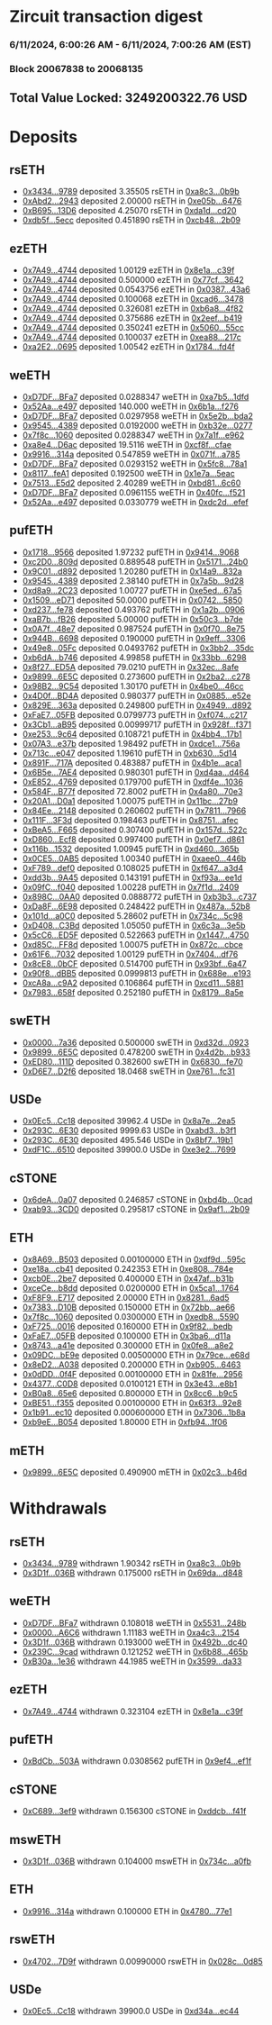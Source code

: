 # Zircuit transaction digest
### 6/11/2024, 6:00:26 AM - 6/11/2024, 7:00:26 AM (EST)
### Block 20067838 to 20068135

## Total Value Locked: 3249200322.76 USD

# Deposits
## rsETH
- [0x3434...9789](https://etherscan.io/address/0x34349c5569e7B846c3558961552D2202760A9789) deposited 3.35505 rsETH in [0xa8c3...0b9b](https://etherscan.io/tx/0x34349c5569e7B846c3558961552D2202760A9789)
- [0xAbd2...2943](https://etherscan.io/address/0xAbd263D64781A01fe3D9b17F12FC95f6FcCB2943) deposited 2.00000 rsETH in [0xe05b...6476](https://etherscan.io/tx/0xAbd263D64781A01fe3D9b17F12FC95f6FcCB2943)
- [0xB695...13D6](https://etherscan.io/address/0xB69570317FE6C96495298Ca5237C5f57F6B313D6) deposited 4.25070 rsETH in [0xda1d...cd20](https://etherscan.io/tx/0xB69570317FE6C96495298Ca5237C5f57F6B313D6)
- [0xdb5f...5ecc](https://etherscan.io/address/0xdb5fF0FDFdeD18d333B258C4037D955a8B9F5ecc) deposited 0.451890 rsETH in [0xcb48...2b09](https://etherscan.io/tx/0xdb5fF0FDFdeD18d333B258C4037D955a8B9F5ecc)
## ezETH
- [0x7A49...4744](https://etherscan.io/address/0x7A493Be5c2ce014cD049Bf178a1ac0Db1B434744) deposited 1.00129 ezETH in [0x8e1a...c39f](https://etherscan.io/tx/0x7A493Be5c2ce014cD049Bf178a1ac0Db1B434744)
- [0x7A49...4744](https://etherscan.io/address/0x7A493Be5c2ce014cD049Bf178a1ac0Db1B434744) deposited 0.500000 ezETH in [0x77cf...3642](https://etherscan.io/tx/0x7A493Be5c2ce014cD049Bf178a1ac0Db1B434744)
- [0x7A49...4744](https://etherscan.io/address/0x7A493Be5c2ce014cD049Bf178a1ac0Db1B434744) deposited 0.0543756 ezETH in [0x0387...43a6](https://etherscan.io/tx/0x7A493Be5c2ce014cD049Bf178a1ac0Db1B434744)
- [0x7A49...4744](https://etherscan.io/address/0x7A493Be5c2ce014cD049Bf178a1ac0Db1B434744) deposited 0.100068 ezETH in [0xcad6...3478](https://etherscan.io/tx/0x7A493Be5c2ce014cD049Bf178a1ac0Db1B434744)
- [0x7A49...4744](https://etherscan.io/address/0x7A493Be5c2ce014cD049Bf178a1ac0Db1B434744) deposited 0.326081 ezETH in [0xb6a8...4f82](https://etherscan.io/tx/0x7A493Be5c2ce014cD049Bf178a1ac0Db1B434744)
- [0x7A49...4744](https://etherscan.io/address/0x7A493Be5c2ce014cD049Bf178a1ac0Db1B434744) deposited 0.375686 ezETH in [0x2eef...b419](https://etherscan.io/tx/0x7A493Be5c2ce014cD049Bf178a1ac0Db1B434744)
- [0x7A49...4744](https://etherscan.io/address/0x7A493Be5c2ce014cD049Bf178a1ac0Db1B434744) deposited 0.350241 ezETH in [0x5060...55cc](https://etherscan.io/tx/0x7A493Be5c2ce014cD049Bf178a1ac0Db1B434744)
- [0x7A49...4744](https://etherscan.io/address/0x7A493Be5c2ce014cD049Bf178a1ac0Db1B434744) deposited 0.100037 ezETH in [0xea88...217c](https://etherscan.io/tx/0x7A493Be5c2ce014cD049Bf178a1ac0Db1B434744)
- [0xa2E2...0695](https://etherscan.io/address/0xa2E2aDDAB8de6Cf6acF0d2816AE5571cc36B0695) deposited 1.00542 ezETH in [0x1784...fd4f](https://etherscan.io/tx/0xa2E2aDDAB8de6Cf6acF0d2816AE5571cc36B0695)
## weETH
- [0xD7DF...BFa7](https://etherscan.io/address/0xD7DF7E085214743530afF339aFC420c7c720BFa7) deposited 0.0288347 weETH in [0xa7b5...1dfd](https://etherscan.io/tx/0xD7DF7E085214743530afF339aFC420c7c720BFa7)
- [0x52Aa...e497](https://etherscan.io/address/0x52Aa899454998Be5b000Ad077a46Bbe360F4e497) deposited 140.000 weETH in [0x6b1a...f276](https://etherscan.io/tx/0x52Aa899454998Be5b000Ad077a46Bbe360F4e497)
- [0xD7DF...BFa7](https://etherscan.io/address/0xD7DF7E085214743530afF339aFC420c7c720BFa7) deposited 0.0297958 weETH in [0x5e2b...bda2](https://etherscan.io/tx/0xD7DF7E085214743530afF339aFC420c7c720BFa7)
- [0x9545...4389](https://etherscan.io/address/0x9545Bec27D2Be86787c9b1EDa1422D47FB434389) deposited 0.0192000 weETH in [0xb32e...0277](https://etherscan.io/tx/0x9545Bec27D2Be86787c9b1EDa1422D47FB434389)
- [0x7f8c...1060](https://etherscan.io/address/0x7f8c30fCB82FD7B1aA132643CFb72FcD88171060) deposited 0.0288347 weETH in [0x7a1f...e962](https://etherscan.io/tx/0x7f8c30fCB82FD7B1aA132643CFb72FcD88171060)
- [0xa8e4...D6ac](https://etherscan.io/address/0xa8e4C365dF56b80ffcb2B6864342D0Fb897AD6ac) deposited 19.5116 weETH in [0xcf8f...cfae](https://etherscan.io/tx/0xa8e4C365dF56b80ffcb2B6864342D0Fb897AD6ac)
- [0x9916...314a](https://etherscan.io/address/0x991697d172139Ef1af75f89550bcdA832B18314a) deposited 0.547859 weETH in [0x071f...a785](https://etherscan.io/tx/0x991697d172139Ef1af75f89550bcdA832B18314a)
- [0xD7DF...BFa7](https://etherscan.io/address/0xD7DF7E085214743530afF339aFC420c7c720BFa7) deposited 0.0293152 weETH in [0x5fc8...78a1](https://etherscan.io/tx/0xD7DF7E085214743530afF339aFC420c7c720BFa7)
- [0x8117...feA1](https://etherscan.io/address/0x8117097AB3a6CA9c14a51e62E13c3d157BDDfeA1) deposited 0.192500 weETH in [0x1e7a...5eac](https://etherscan.io/tx/0x8117097AB3a6CA9c14a51e62E13c3d157BDDfeA1)
- [0x7513...E5d2](https://etherscan.io/address/0x7513a933EA1AD7fefa253b7d8175427C5b7aE5d2) deposited 2.40289 weETH in [0xbd81...6c60](https://etherscan.io/tx/0x7513a933EA1AD7fefa253b7d8175427C5b7aE5d2)
- [0xD7DF...BFa7](https://etherscan.io/address/0xD7DF7E085214743530afF339aFC420c7c720BFa7) deposited 0.0961155 weETH in [0x40fc...f521](https://etherscan.io/tx/0xD7DF7E085214743530afF339aFC420c7c720BFa7)
- [0x52Aa...e497](https://etherscan.io/address/0x52Aa899454998Be5b000Ad077a46Bbe360F4e497) deposited 0.0330779 weETH in [0xdc2d...efef](https://etherscan.io/tx/0x52Aa899454998Be5b000Ad077a46Bbe360F4e497)
## pufETH
- [0x1718...9566](https://etherscan.io/address/0x1718CBBB004D7eFCb7855b0DA7Bb9e3d4C999566) deposited 1.97232 pufETH in [0x9414...9068](https://etherscan.io/tx/0x1718CBBB004D7eFCb7855b0DA7Bb9e3d4C999566)
- [0xc2D0...809d](https://etherscan.io/address/0xc2D0d7E1AAEC507A104dd61f2B0101500cA6809d) deposited 0.889548 pufETH in [0x5171...24b0](https://etherscan.io/tx/0xc2D0d7E1AAEC507A104dd61f2B0101500cA6809d)
- [0x9C01...d892](https://etherscan.io/address/0x9C01b839c6091E519FD4749efA8B81E190c6d892) deposited 1.20280 pufETH in [0x14a9...832a](https://etherscan.io/tx/0x9C01b839c6091E519FD4749efA8B81E190c6d892)
- [0x9545...4389](https://etherscan.io/address/0x9545Bec27D2Be86787c9b1EDa1422D47FB434389) deposited 2.38140 pufETH in [0x7a5b...9d28](https://etherscan.io/tx/0x9545Bec27D2Be86787c9b1EDa1422D47FB434389)
- [0xd8a9...2C23](https://etherscan.io/address/0xd8a9fBD76A401bACC14bf55f8382591910552C23) deposited 1.00727 pufETH in [0xe5ed...67a5](https://etherscan.io/tx/0xd8a9fBD76A401bACC14bf55f8382591910552C23)
- [0x1509...eD71](https://etherscan.io/address/0x15093eF2c02a3851a0C3412afE3F2eb9FAc7eD71) deposited 50.0000 pufETH in [0x0742...5850](https://etherscan.io/tx/0x15093eF2c02a3851a0C3412afE3F2eb9FAc7eD71)
- [0xd237...fe78](https://etherscan.io/address/0xd23799D5e8d013D8e1218769FDDc8F5cBF95fe78) deposited 0.493762 pufETH in [0x1a2b...0906](https://etherscan.io/tx/0xd23799D5e8d013D8e1218769FDDc8F5cBF95fe78)
- [0xaB7b...fB26](https://etherscan.io/address/0xaB7b49bacd43BD4CfA41433D477F690Bb9E1fB26) deposited 5.00000 pufETH in [0x50c3...b7de](https://etherscan.io/tx/0xaB7b49bacd43BD4CfA41433D477F690Bb9E1fB26)
- [0x0A7f...48e7](https://etherscan.io/address/0x0A7f09014026862F011CCc1c932EB5AF1EAf48e7) deposited 0.987524 pufETH in [0x0f70...8e75](https://etherscan.io/tx/0x0A7f09014026862F011CCc1c932EB5AF1EAf48e7)
- [0x944B...6698](https://etherscan.io/address/0x944BDD34ab8A5b5b0cB3c91A077686Bb90786698) deposited 0.190000 pufETH in [0x9eff...3306](https://etherscan.io/tx/0x944BDD34ab8A5b5b0cB3c91A077686Bb90786698)
- [0x49e8...05Fc](https://etherscan.io/address/0x49e82C4756788Cc53535836Db6a8684Cf56B05Fc) deposited 0.0493762 pufETH in [0x3bb2...35dc](https://etherscan.io/tx/0x49e82C4756788Cc53535836Db6a8684Cf56B05Fc)
- [0xb6dA...b746](https://etherscan.io/address/0xb6dA5c72Fa3CF02C4326f685AdAcf50D4F55b746) deposited 4.99858 pufETH in [0x33bb...6298](https://etherscan.io/tx/0xb6dA5c72Fa3CF02C4326f685AdAcf50D4F55b746)
- [0x8f27...ED5A](https://etherscan.io/address/0x8f272468996b9BF7Cd75d12182c18aF74226ED5A) deposited 79.0210 pufETH in [0x32ec...8afe](https://etherscan.io/tx/0x8f272468996b9BF7Cd75d12182c18aF74226ED5A)
- [0x9899...6E5C](https://etherscan.io/address/0x9899481Ee77127C13D99FE7bA2c141fF24C16E5C) deposited 0.273600 pufETH in [0x2ba2...c278](https://etherscan.io/tx/0x9899481Ee77127C13D99FE7bA2c141fF24C16E5C)
- [0x98B2...9C54](https://etherscan.io/address/0x98B2e9bB3feA78B6f2Bbb2e289Dd11012be79C54) deposited 1.30170 pufETH in [0x4be0...46cc](https://etherscan.io/tx/0x98B2e9bB3feA78B6f2Bbb2e289Dd11012be79C54)
- [0x4D0f...BD4A](https://etherscan.io/address/0x4D0f4b3e47Fc4CDfAd942fB5e128bc933b20BD4A) deposited 0.980377 pufETH in [0x0885...e52e](https://etherscan.io/tx/0x4D0f4b3e47Fc4CDfAd942fB5e128bc933b20BD4A)
- [0x829E...363a](https://etherscan.io/address/0x829Efd9A5ad2124c9D0392Aab27d3c88F992363a) deposited 0.249800 pufETH in [0x4949...d892](https://etherscan.io/tx/0x829Efd9A5ad2124c9D0392Aab27d3c88F992363a)
- [0xFaE7...05FB](https://etherscan.io/address/0xFaE7d8dEF510914BDc7da90864bc25C090BE05FB) deposited 0.0799773 pufETH in [0xf074...c217](https://etherscan.io/tx/0xFaE7d8dEF510914BDc7da90864bc25C090BE05FB)
- [0x3Cb1...aB95](https://etherscan.io/address/0x3Cb149fc3FdBa1faBdCf31655ED1df460064aB95) deposited 0.00999717 pufETH in [0x928f...f371](https://etherscan.io/tx/0x3Cb149fc3FdBa1faBdCf31655ED1df460064aB95)
- [0xe253...9c64](https://etherscan.io/address/0xe253155Ff6a9c285cf33c972d92b2cAF92099c64) deposited 0.108721 pufETH in [0x4bb4...17b1](https://etherscan.io/tx/0xe253155Ff6a9c285cf33c972d92b2cAF92099c64)
- [0x07A3...e37b](https://etherscan.io/address/0x07A363e24e4Fc164A4D182B9A86353e32A33e37b) deposited 1.98492 pufETH in [0xdce1...756a](https://etherscan.io/tx/0x07A363e24e4Fc164A4D182B9A86353e32A33e37b)
- [0x713c...e047](https://etherscan.io/address/0x713c9aa2bDc82feBc3b7F0e07F8a19A99bF6e047) deposited 1.19610 pufETH in [0xb630...5d14](https://etherscan.io/tx/0x713c9aa2bDc82feBc3b7F0e07F8a19A99bF6e047)
- [0x891F...717A](https://etherscan.io/address/0x891F0acBdccB6AB697ADd35aBE921267952f717A) deposited 0.483887 pufETH in [0x4b1e...aca1](https://etherscan.io/tx/0x891F0acBdccB6AB697ADd35aBE921267952f717A)
- [0x6B5e...7AE4](https://etherscan.io/address/0x6B5e7B49d94fC844d0895A7A2d9a1BBCBe8F7AE4) deposited 0.980301 pufETH in [0xd4aa...d464](https://etherscan.io/tx/0x6B5e7B49d94fC844d0895A7A2d9a1BBCBe8F7AE4)
- [0xE852...4769](https://etherscan.io/address/0xE852f43f480794b875f789dDb39f13E14Ad84769) deposited 0.179700 pufETH in [0xdf4e...1036](https://etherscan.io/tx/0xE852f43f480794b875f789dDb39f13E14Ad84769)
- [0x584F...B77f](https://etherscan.io/address/0x584FB6f0ab178c2B2923e4dB7557268E39D1B77f) deposited 72.8002 pufETH in [0x4a80...70e3](https://etherscan.io/tx/0x584FB6f0ab178c2B2923e4dB7557268E39D1B77f)
- [0x20A1...D0a1](https://etherscan.io/address/0x20A1CF262Cd3A42a50D226fD728104119e6fD0a1) deposited 1.00075 pufETH in [0x11bc...27b9](https://etherscan.io/tx/0x20A1CF262Cd3A42a50D226fD728104119e6fD0a1)
- [0x84Ee...2148](https://etherscan.io/address/0x84Ee89E31398C8D83D17C60E165fbF90d6Ff2148) deposited 0.260602 pufETH in [0x7811...7966](https://etherscan.io/tx/0x84Ee89E31398C8D83D17C60E165fbF90d6Ff2148)
- [0x111F...3F3d](https://etherscan.io/address/0x111F08ac73947A13C757d3198031503a844a3F3d) deposited 0.198463 pufETH in [0x8751...afec](https://etherscan.io/tx/0x111F08ac73947A13C757d3198031503a844a3F3d)
- [0xBeA5...F665](https://etherscan.io/address/0xBeA5Bf30De6E6311C43e2EEB639AB9551234F665) deposited 0.307400 pufETH in [0x157d...522c](https://etherscan.io/tx/0xBeA5Bf30De6E6311C43e2EEB639AB9551234F665)
- [0xD860...Ecf8](https://etherscan.io/address/0xD8600193eC08B6C6CdC9967517Bd83bFD073Ecf8) deposited 0.997400 pufETH in [0x0ef7...d861](https://etherscan.io/tx/0xD8600193eC08B6C6CdC9967517Bd83bFD073Ecf8)
- [0x116b...1532](https://etherscan.io/address/0x116b119Ac4D3ed4dae4B2E32e3cc00C7bD701532) deposited 1.00945 pufETH in [0xd460...365b](https://etherscan.io/tx/0x116b119Ac4D3ed4dae4B2E32e3cc00C7bD701532)
- [0x0CE5...0AB5](https://etherscan.io/address/0x0CE5b1261d8D1A7DeAe96020b817A391cA8B0AB5) deposited 1.00340 pufETH in [0xaee0...446b](https://etherscan.io/tx/0x0CE5b1261d8D1A7DeAe96020b817A391cA8B0AB5)
- [0xF789...def0](https://etherscan.io/address/0xF7890F1E1885ea135bde7649D1b0ccab2fABdef0) deposited 0.108025 pufETH in [0xf647...a3d4](https://etherscan.io/tx/0xF7890F1E1885ea135bde7649D1b0ccab2fABdef0)
- [0xdd3b...9A45](https://etherscan.io/address/0xdd3b797443287753014B128dee509fBd064d9A45) deposited 0.143191 pufETH in [0xf93a...ee1d](https://etherscan.io/tx/0xdd3b797443287753014B128dee509fBd064d9A45)
- [0x09fC...f040](https://etherscan.io/address/0x09fCd1c207bCBFb033e1CFdfd2eD93713DAFf040) deposited 1.00228 pufETH in [0x7f1d...2409](https://etherscan.io/tx/0x09fCd1c207bCBFb033e1CFdfd2eD93713DAFf040)
- [0x898C...0AA0](https://etherscan.io/address/0x898CAF59CC15B12524A908470b512DDAb8F50AA0) deposited 0.0888772 pufETH in [0xb3b3...c737](https://etherscan.io/tx/0x898CAF59CC15B12524A908470b512DDAb8F50AA0)
- [0xDa8F...6E98](https://etherscan.io/address/0xDa8F19F21723985D510366E1246489E6D4c66E98) deposited 0.248422 pufETH in [0x487a...52b8](https://etherscan.io/tx/0xDa8F19F21723985D510366E1246489E6D4c66E98)
- [0x101d...a0C0](https://etherscan.io/address/0x101dF0ae91C566DFbdA67a894710073873C0a0C0) deposited 5.28602 pufETH in [0x734c...5c98](https://etherscan.io/tx/0x101dF0ae91C566DFbdA67a894710073873C0a0C0)
- [0xD408...C3Bd](https://etherscan.io/address/0xD408bb21Aa1CcAAC9aFB75685253957968a4C3Bd) deposited 1.05050 pufETH in [0x6c3a...3e5b](https://etherscan.io/tx/0xD408bb21Aa1CcAAC9aFB75685253957968a4C3Bd)
- [0x5cC6...ED5F](https://etherscan.io/address/0x5cC68dCa686990e38659CfdAD720278b674cED5F) deposited 0.522663 pufETH in [0x1447...4750](https://etherscan.io/tx/0x5cC68dCa686990e38659CfdAD720278b674cED5F)
- [0xd85C...FF8d](https://etherscan.io/address/0xd85Cd727dF34383C35163E7cd853aC07E298FF8d) deposited 1.00075 pufETH in [0x872c...cbce](https://etherscan.io/tx/0xd85Cd727dF34383C35163E7cd853aC07E298FF8d)
- [0x61F6...7032](https://etherscan.io/address/0x61F67E52E903Ab7Df5833182fb873Df090CB7032) deposited 1.00129 pufETH in [0x7404...df76](https://etherscan.io/tx/0x61F67E52E903Ab7Df5833182fb873Df090CB7032)
- [0x8cE8...0bCF](https://etherscan.io/address/0x8cE8dca6aC22eFdb9a965794E67E832dd0010bCF) deposited 0.514700 pufETH in [0x93bf...6a47](https://etherscan.io/tx/0x8cE8dca6aC22eFdb9a965794E67E832dd0010bCF)
- [0x90f8...dBB5](https://etherscan.io/address/0x90f8b290Ec2929Cce086826E971cAD3857C6dBB5) deposited 0.0999813 pufETH in [0x688e...e193](https://etherscan.io/tx/0x90f8b290Ec2929Cce086826E971cAD3857C6dBB5)
- [0xcA8a...c9A2](https://etherscan.io/address/0xcA8a76dce83fF4320D0fCa9120Eeb0808655c9A2) deposited 0.106864 pufETH in [0xcd11...5881](https://etherscan.io/tx/0xcA8a76dce83fF4320D0fCa9120Eeb0808655c9A2)
- [0x7983...658f](https://etherscan.io/address/0x79833Ae086E2e1d2C9A2e1c2E980695E1a04658f) deposited 0.252180 pufETH in [0x8179...8a5e](https://etherscan.io/tx/0x79833Ae086E2e1d2C9A2e1c2E980695E1a04658f)
## swETH
- [0x0000...7a36](https://etherscan.io/address/0x0000024BC043e565527f26318f7bb5DBae457a36) deposited 0.500000 swETH in [0xd32d...0923](https://etherscan.io/tx/0x0000024BC043e565527f26318f7bb5DBae457a36)
- [0x9899...6E5C](https://etherscan.io/address/0x9899481Ee77127C13D99FE7bA2c141fF24C16E5C) deposited 0.478200 swETH in [0x4d2b...b933](https://etherscan.io/tx/0x9899481Ee77127C13D99FE7bA2c141fF24C16E5C)
- [0xED80...111D](https://etherscan.io/address/0xED80B758F8788CfD8af5D9d64C76911A68Ec111D) deposited 0.382600 swETH in [0x6830...fe70](https://etherscan.io/tx/0xED80B758F8788CfD8af5D9d64C76911A68Ec111D)
- [0xD6E7...D2f6](https://etherscan.io/address/0xD6E76b35F59a080ffAc4241671Fe410191E5D2f6) deposited 18.0468 swETH in [0xe761...fc31](https://etherscan.io/tx/0xD6E76b35F59a080ffAc4241671Fe410191E5D2f6)
## USDe
- [0x0Ec5...Cc18](https://etherscan.io/address/0x0Ec5015dd2B57Cd01b4Af6607D459b1dE208Cc18) deposited 39962.4 USDe in [0x8a7e...2ea5](https://etherscan.io/tx/0x0Ec5015dd2B57Cd01b4Af6607D459b1dE208Cc18)
- [0x293C...6E30](https://etherscan.io/address/0x293C6937D8D82e05B01335F7B33FBA0c8e256E30) deposited 9999.63 USDe in [0xabd3...b3f1](https://etherscan.io/tx/0x293C6937D8D82e05B01335F7B33FBA0c8e256E30)
- [0x293C...6E30](https://etherscan.io/address/0x293C6937D8D82e05B01335F7B33FBA0c8e256E30) deposited 495.546 USDe in [0x8bf7...19b1](https://etherscan.io/tx/0x293C6937D8D82e05B01335F7B33FBA0c8e256E30)
- [0xdF1C...6510](https://etherscan.io/address/0xdF1C80595A6315dCB3Daa28A1DB38CFd6F086510) deposited 39900.0 USDe in [0xe3e2...7699](https://etherscan.io/tx/0xdF1C80595A6315dCB3Daa28A1DB38CFd6F086510)
## cSTONE
- [0x6deA...0a07](https://etherscan.io/address/0x6deA334c98E57c191d63bE97b4f6C8b6583C0a07) deposited 0.246857 cSTONE in [0xbd4b...0cad](https://etherscan.io/tx/0x6deA334c98E57c191d63bE97b4f6C8b6583C0a07)
- [0xab93...3CD0](https://etherscan.io/address/0xab93882ff41Ae6e5F06851a23F00F6ad75ae3CD0) deposited 0.295817 cSTONE in [0x9af1...2b09](https://etherscan.io/tx/0xab93882ff41Ae6e5F06851a23F00F6ad75ae3CD0)
## ETH
- [0x8A69...B503](https://etherscan.io/address/0x8A691592FA14774A3D978E751794F7F863E0B503) deposited 0.00100000 ETH in [0xdf9d...595c](https://etherscan.io/tx/0x8A691592FA14774A3D978E751794F7F863E0B503)
- [0xe18a...cb41](https://etherscan.io/address/0xe18a05d4F56ab9De8650Cd8a5E9533488C3Ccb41) deposited 0.242353 ETH in [0xe808...784e](https://etherscan.io/tx/0xe18a05d4F56ab9De8650Cd8a5E9533488C3Ccb41)
- [0xcb0E...2be7](https://etherscan.io/address/0xcb0E7c84Fd0F8012E26692e0b9e794377B002be7) deposited 0.400000 ETH in [0x47af...b31b](https://etherscan.io/tx/0xcb0E7c84Fd0F8012E26692e0b9e794377B002be7)
- [0xceCe...b8dd](https://etherscan.io/address/0xceCeD25948F9c55c0Ac4D81Bb2849eb70B0cb8dd) deposited 0.0200000 ETH in [0x5ca1...1764](https://etherscan.io/tx/0xceCeD25948F9c55c0Ac4D81Bb2849eb70B0cb8dd)
- [0xF8F9...E717](https://etherscan.io/address/0xF8F9aa13F6987dC1180BD328F0B8b7c3610fE717) deposited 2.00000 ETH in [0x8281...6ad5](https://etherscan.io/tx/0xF8F9aa13F6987dC1180BD328F0B8b7c3610fE717)
- [0x7383...D10B](https://etherscan.io/address/0x7383fa011771EB864b53D8936426153F63CdD10B) deposited 0.150000 ETH in [0x72bb...ae66](https://etherscan.io/tx/0x7383fa011771EB864b53D8936426153F63CdD10B)
- [0x7f8c...1060](https://etherscan.io/address/0x7f8c30fCB82FD7B1aA132643CFb72FcD88171060) deposited 0.0300000 ETH in [0xedb8...5590](https://etherscan.io/tx/0x7f8c30fCB82FD7B1aA132643CFb72FcD88171060)
- [0xF725...0016](https://etherscan.io/address/0xF72523d87985A50e7727027e1Ba945f2d7fA0016) deposited 0.160000 ETH in [0x9f82...bedb](https://etherscan.io/tx/0xF72523d87985A50e7727027e1Ba945f2d7fA0016)
- [0xFaE7...05FB](https://etherscan.io/address/0xFaE7d8dEF510914BDc7da90864bc25C090BE05FB) deposited 0.100000 ETH in [0x3ba6...d11a](https://etherscan.io/tx/0xFaE7d8dEF510914BDc7da90864bc25C090BE05FB)
- [0x8743...a41e](https://etherscan.io/address/0x87430f80f12ce92eaADD51D26e26dA71F4dCa41e) deposited 0.300000 ETH in [0x0fe8...a8e2](https://etherscan.io/tx/0x87430f80f12ce92eaADD51D26e26dA71F4dCa41e)
- [0x09DC...bE9e](https://etherscan.io/address/0x09DC7484B0bDd2a45D4faE538EC100689b1bbE9e) deposited 0.00500000 ETH in [0x79ce...e68d](https://etherscan.io/tx/0x09DC7484B0bDd2a45D4faE538EC100689b1bbE9e)
- [0x8eD2...A038](https://etherscan.io/address/0x8eD253EEa726fAde07c8A37A247810F2ED2cA038) deposited 0.200000 ETH in [0xb905...6463](https://etherscan.io/tx/0x8eD253EEa726fAde07c8A37A247810F2ED2cA038)
- [0x0dDD...0f4F](https://etherscan.io/address/0x0dDD63BADF84E4880Ca83334eBCb7eB949Bc0f4F) deposited 0.00100000 ETH in [0x81fe...2956](https://etherscan.io/tx/0x0dDD63BADF84E4880Ca83334eBCb7eB949Bc0f4F)
- [0x4377...C0D8](https://etherscan.io/address/0x4377b475666619c0BD83dC3Dc8c2cA4d587cC0D8) deposited 0.0100121 ETH in [0x3e43...e8b1](https://etherscan.io/tx/0x4377b475666619c0BD83dC3Dc8c2cA4d587cC0D8)
- [0xB0a8...65e6](https://etherscan.io/address/0xB0a80C11765af2692be0646ecD3Ac859ABBc65e6) deposited 0.800000 ETH in [0x8cc6...b9c5](https://etherscan.io/tx/0xB0a80C11765af2692be0646ecD3Ac859ABBc65e6)
- [0xBE51...f355](https://etherscan.io/address/0xBE51437CaB7360182aC04F64189cE28f6d69f355) deposited 0.00100000 ETH in [0x63f3...92e8](https://etherscan.io/tx/0xBE51437CaB7360182aC04F64189cE28f6d69f355)
- [0x1b91...ec10](https://etherscan.io/address/0x1b91dE0e541B49B0611DAE0fB72b85cFc7f4ec10) deposited 0.000600000 ETH in [0x7306...1b8a](https://etherscan.io/tx/0x1b91dE0e541B49B0611DAE0fB72b85cFc7f4ec10)
- [0xb9eE...B054](https://etherscan.io/address/0xb9eEEaa67458a07bcDF6aDF9D060f264De57B054) deposited 1.80000 ETH in [0xfb94...1f06](https://etherscan.io/tx/0xb9eEEaa67458a07bcDF6aDF9D060f264De57B054)
## mETH
- [0x9899...6E5C](https://etherscan.io/address/0x9899481Ee77127C13D99FE7bA2c141fF24C16E5C) deposited 0.490900 mETH in [0x02c3...b46d](https://etherscan.io/tx/0x9899481Ee77127C13D99FE7bA2c141fF24C16E5C)
# Withdrawals
## rsETH
- [0x3434...9789](https://etherscan.io/address/0x34349c5569e7B846c3558961552D2202760A9789) withdrawn 1.90342 rsETH in [0xa8c3...0b9b](https://etherscan.io/tx/0x34349c5569e7B846c3558961552D2202760A9789)
- [0x3D1f...036B](https://etherscan.io/address/0x3D1f1a825e3729f8D18c55cFCfEd45fF5F8D036B) withdrawn 0.175000 rsETH in [0x69da...d848](https://etherscan.io/tx/0x3D1f1a825e3729f8D18c55cFCfEd45fF5F8D036B)
## weETH
- [0xD7DF...BFa7](https://etherscan.io/address/0xD7DF7E085214743530afF339aFC420c7c720BFa7) withdrawn 0.108018 weETH in [0x5531...248b](https://etherscan.io/tx/0xD7DF7E085214743530afF339aFC420c7c720BFa7)
- [0x0000...A6C6](https://etherscan.io/address/0x0000000188e3604489698eA73DE28524F2beA6C6) withdrawn 1.11183 weETH in [0xa4c3...2154](https://etherscan.io/tx/0x0000000188e3604489698eA73DE28524F2beA6C6)
- [0x3D1f...036B](https://etherscan.io/address/0x3D1f1a825e3729f8D18c55cFCfEd45fF5F8D036B) withdrawn 0.193000 weETH in [0x492b...dc40](https://etherscan.io/tx/0x3D1f1a825e3729f8D18c55cFCfEd45fF5F8D036B)
- [0x239C...9cad](https://etherscan.io/address/0x239C3Ab9a2343790c4B3B77d436a138c96729cad) withdrawn 0.121252 weETH in [0x6b88...465b](https://etherscan.io/tx/0x239C3Ab9a2343790c4B3B77d436a138c96729cad)
- [0xB30a...1e36](https://etherscan.io/address/0xB30a84903e5Ea4D16c3AdB8eD5b10d52111C1e36) withdrawn 44.1985 weETH in [0x3599...da33](https://etherscan.io/tx/0xB30a84903e5Ea4D16c3AdB8eD5b10d52111C1e36)
## ezETH
- [0x7A49...4744](https://etherscan.io/address/0x7A493Be5c2ce014cD049Bf178a1ac0Db1B434744) withdrawn 0.323104 ezETH in [0x8e1a...c39f](https://etherscan.io/tx/0x7A493Be5c2ce014cD049Bf178a1ac0Db1B434744)
## pufETH
- [0xBdCb...503A](https://etherscan.io/address/0xBdCbe76BE7Aa932E5A0E5cCc01dD74CB5fd5503A) withdrawn 0.0308562 pufETH in [0x9ef4...ef1f](https://etherscan.io/tx/0xBdCbe76BE7Aa932E5A0E5cCc01dD74CB5fd5503A)
## cSTONE
- [0xC689...3ef9](https://etherscan.io/address/0xC689756Ded28E0B643Ee3B2Cd0555d8381773ef9) withdrawn 0.156300 cSTONE in [0xddcb...f41f](https://etherscan.io/tx/0xC689756Ded28E0B643Ee3B2Cd0555d8381773ef9)
## mswETH
- [0x3D1f...036B](https://etherscan.io/address/0x3D1f1a825e3729f8D18c55cFCfEd45fF5F8D036B) withdrawn 0.104000 mswETH in [0x734c...a0fb](https://etherscan.io/tx/0x3D1f1a825e3729f8D18c55cFCfEd45fF5F8D036B)
## ETH
- [0x9916...314a](https://etherscan.io/address/0x991697d172139Ef1af75f89550bcdA832B18314a) withdrawn 0.100000 ETH in [0x4780...77e1](https://etherscan.io/tx/0x991697d172139Ef1af75f89550bcdA832B18314a)
## rswETH
- [0x4702...7D9f](https://etherscan.io/address/0x4702b77a23F3b1371F9ec44C84C4609F7b157D9f) withdrawn 0.00990000 rswETH in [0x028c...0d85](https://etherscan.io/tx/0x4702b77a23F3b1371F9ec44C84C4609F7b157D9f)
## USDe
- [0x0Ec5...Cc18](https://etherscan.io/address/0x0Ec5015dd2B57Cd01b4Af6607D459b1dE208Cc18) withdrawn 39900.0 USDe in [0xd34a...ec44](https://etherscan.io/tx/0x0Ec5015dd2B57Cd01b4Af6607D459b1dE208Cc18)
